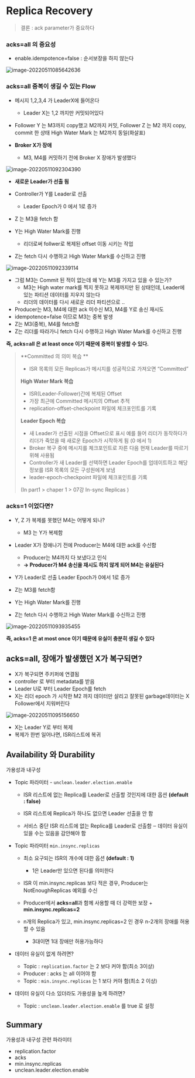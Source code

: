# Replica Recovery

> 결론 : ack parameter가 중요하다



### acks=all 의 중요성

- enable.idempotence=false : 순서보장을 하지 않는다 

![image-20220511085642636](https://raw.githubusercontent.com/SwimmingHwang/kafka-study/main/Note/img/image-20220511085642636.png)

### acks=all 중복이 생길 수 있는 Flow 

- 메시지 1,2,3,4 가 LeaderX에 들어온다 
  - Leader X는 1,2 까지만 커밋되어있다
- Follower Y 는 M3까지 copy했고 M2까지 커밋, Follower Z 는 M2 까지 copy, commit 한 상태 
  High Water Mark 는 M2까지 동일(화살표)

- **Broker X가 장애**
  - M3, M4를 커밋하기 전에 Broker X 장애가 발생했다 

![image-20220511092304390](https://raw.githubusercontent.com/SwimmingHwang/kafka-study/main/Note/img/image-20220511092304390.png)

- **새로운 Leader가 선출 됨**

- Controller가 Y를 Leader로 선출
  - Leader Epoch가 0 에서 1로 증가
- Z 는 M3을 fetch 함
- Y는 High Water Mark를 진행
  - 리더로써 follwer로 복제된 offset 이동 시키는 작업
- Z는 fetch 다시 수행하고 High  Water Mark를 수신하고 진행

![image-20220511092339114](https://raw.githubusercontent.com/SwimmingHwang/kafka-study/main/Note/img/image-20220511092339114.png)

- 그럼 M3는 Commit 된 적이 없는데 왜 Y는 M3를 가지고 있을 수 있는가?
  - M3는 High water mark를 찍지 못하고 복제까지만 된 상태인데, Leader에 있는 파티션 데이터를 지우지 않는다 
  - 리더의 데이터를 다시 새로운 리더 파티션으로 .. 
- Producer는 M3, M4에 대한 ack 미수신 M3, M4를 Y로 송신 재시도
- idempotence=false 이므로 M3는 중복 발생
- Z는 M3(중복), M4를 fetch함
- Z는 리더를 따라가니 fetch 다시 수행하고 High  Water Mark를 수신하고 진행



**즉, acks=all 은 at least once 이기 때문에 중복이 발생할 수 있다.**



> **Committed 의 의미 복습 **
>
> - ISR 목록의 모든 Replicas가 메시지를 성공적으로 가져오면 “Committed”
>
> **High Water Mark  복습**
>
> - ISR(Leader-Follower)간에 복제된 Offset
> - 가장 최근에 Committed 메시지의 Offset 추적 
> - replication-offset-checkpoint 파일에 체크포인트를 기록
>
> **Leader Epoch 복습** 
>
> - 새 Leader가 선출된 시점을 Offset으로 표시
>   예를 들어 리더가 동작하다가 리더가 죽었을 때 새로운 Epoch가 시작하게 됨 (0 에서 1)
> - Broker 복구 중에 메시지를 체크포인트로 자른 다음 현재 Leader를 따르기 위해 사용됨
> - Controller가 새 Leader를 선택하면 Leader Epoch를 업데이트하고 해당 정보를 ISR 목록의 모든 구성원에게 보냄
> - leader-epoch-checkpoint 파일에 체크포인트를 기록
>
> (In part1 > chaper 1 > 07강 In-sync Replicas )



### acks=1 이었다면?

- Y, Z 가 복제를 못했던 M4는 어떻게 되나?

  - M3 는 Y가 복제함 

- Leader X가 장애나기 전에 Producer는 M4에 대한 ack를 수신함 

  - Producer는 M4까지 다 보냈다고 인식
  - **-> Producer가 M4 송신을 재시도 하지 않게 되어 M4는 유실된다**

- Y가 Leader로 선출 Leader Epoch가 0에서 1로 증가

- Z는 M3를 fetch함

- Y는 High Water Mark를 진행

- Z는 fetch 다시 수행하고 High  Water Mark를 수신하고 진행

  

![image-20220511093935455](https://raw.githubusercontent.com/SwimmingHwang/kafka-study/main/Note/img/image-20220511093935455.png)

**즉, acks=1 은 at most once 이기 때문에 유실이 충분히 생길 수 있다**



## acks=all, 장애가 발생했던 X가 복구되면?

- X가 복구되면 주키퍼에 연결됨
- controller 로 부터 metadata를 받음
- Leader U로 부터 Leader Epoch를 fetch
- X는 리더 epoch 가 시작한 M2 까지 데이터만 살리고 잘못된 garbage데이터는 X Follower에서 지워버린다 

![image-20220511095156650](https://raw.githubusercontent.com/SwimmingHwang/kafka-study/main/Note/img/image-20220511095156650.png)



- X는 Leader Y로 부터 복제
- 복제가 한번 일어나면, ISR리스트에 복귀 





## Availability 와 Durability

가용성과 내구성 



- Topic 파라미터 - `unclean.leader.election.enable`

  - ISR 리스트에 없는 Replica를 Leader로 선출할 것인지에 대한 옵션 **(default : false)**

  - ISR 리스트에 Replica가 하나도 없으면 Leader 선출을 안 함 

  - 서비스 중단 ISR 리스트에 없는 Replica를 Leader로 선출함 ‒ 데이터 유실이 있을 수는 있음을 감안해야 함 

- Topic 파라미터  `min.insync.replicas` 

  - 최소 요구되는 ISR의 개수에 대한 옵션 **(default : 1)** 
    - 1은 Leader만 있으면 된다를 의미한다

  - ISR 이 min.insync.replicas 보다 적은 경우, Producer는 NotEnoughReplicas 예외를 수신

  - Producer에서 **acks=all**과 함께 사용할 때 더 강력한 보장 + **min.insync.replicas=2** 

  - n개의 Replica가 있고, min.insync.replicas=2 인 경우 n-2개의 장애를 허용할 수 있음
    - 3대이면 1대 장애만 허용가능하다

- 데이터 유실이 없게 하려면?
  - Topic : `replication.factor` 는 2 보다 커야 함(최소 3이상) 
  - Producer : acks 는 all 이어야 함 
  - Topic : `min.insync.replicas` 는 1 보다 커야 함(최소 2 이상)

- 데이터 유실이 다소 있더라도 가용성을 높게 하려면? 
  - Topic : `unclean.leader.election.enable` 를 true 로 설정





## Summary

가용성과 내구성 관련 파라미터

- replication.factor
- acks
- min.insync.replicas
- unclean.leader.election.enable
